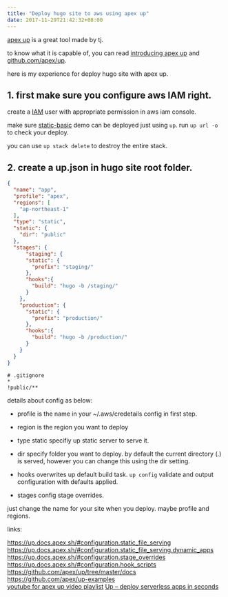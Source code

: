 ```yaml
---
title: "Deploy hugo site to aws using apex up"
date: 2017-11-29T21:42:32+08:00
---
```


[apex up](https://github.com/apex/up) is a great tool made by tj.  

to know what it is capable of, you can read [introducing apex up](https://medium.com/@tjholowaychuk/introducing-apex-800824ffaa70) and [github.com/apex/up](https://github.com/apex/up).

here is my experience for deploy hugo site with apex up. 

## 1. first make sure you configure aws IAM right.

create a [IAM](https://aws.amazon.com/iam/) user with appropriate permission in aws iam console.

make sure [static-basic](https://github.com/apex/up-examples/tree/master/oss/static-basic) demo can be deployed just using `up`. run `up url -o` to check your deploy.

you can use `up stack delete` to destroy the entire stack.


## 2. create a up.json in hugo site root folder.

```json
{
  "name": "app",
  "profile": "apex",
  "regions": [
    "ap-northeast-1"
  ],
  "type": "static",
  "static": {
    "dir": "public"
  },
  "stages": {
	  "staging": {
      "static": {
        "prefix": "staging/"
      },
      "hooks":{
        "build": "hugo -b /staging/"
      }
    },
    "production": {
      "static": {
        "prefix": "production/"
      },
      "hooks":{
        "build": "hugo -b /production/"
      }
    }
  }
}
```

``` 
# .gitignore
*
!public/**
```

details about config as below:  

  
* profile is the name in your ~/.aws/credetails config in first step.

* region is the region you want to deploy

* type static specifiy up static server to serve it.

* dir specify folder you want to deploy. by default the current directory (.) is served, however you can change this using the dir setting.

* hooks overwrites up default build task. `up config` validate and output configuration with defaults applied.  

* stages config stage overrides.


just change the name for your site when you deploy. maybe profile and regions.

links:  

https://up.docs.apex.sh/#configuration.static_file_serving  
https://up.docs.apex.sh/#configuration.static_file_serving.dynamic_apps  
https://up.docs.apex.sh/#configuration.stage_overrides    
https://up.docs.apex.sh/#configuration.hook_scripts  
https://github.com/apex/up/tree/master/docs   
https://github.com/apex/up-examples  
[youtube for apex up video playlist](https://www.youtube.com/watch?v=1wnSNj-jmo4&index=1&list=PLbFkWVvnVLnRP-E87Tqe6nYVjOk6461o0   )
[Up – deploy serverless apps in seconds](https://medium.freecodecamp.org/up-b3db1ca930ee)  
